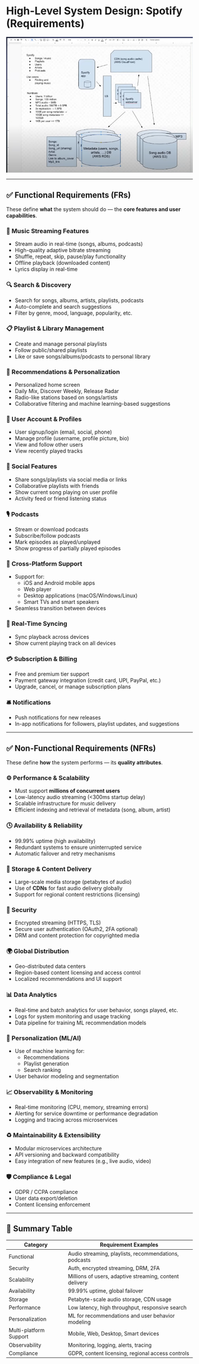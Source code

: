 # High-Level System Design: Spotify (Requirements)

![ Spotify System Design Explaination or approach](../img/spotify-sys-design-mock.png)

---

## ✅ Functional Requirements (FRs)

These define **what** the system should do — the **core features and user capabilities**.

### 🎵 Music Streaming Features
- Stream audio in real-time (songs, albums, podcasts)
- High-quality adaptive bitrate streaming
- Shuffle, repeat, skip, pause/play functionality
- Offline playback (downloaded content)
- Lyrics display in real-time

### 🔍 Search & Discovery
- Search for songs, albums, artists, playlists, podcasts
- Auto-complete and search suggestions
- Filter by genre, mood, language, popularity, etc.

### 📋 Playlist & Library Management
- Create and manage personal playlists
- Follow public/shared playlists
- Like or save songs/albums/podcasts to personal library

### 🧠 Recommendations & Personalization
- Personalized home screen
- Daily Mix, Discover Weekly, Release Radar
- Radio-like stations based on songs/artists
- Collaborative filtering and machine learning-based suggestions

### 🧑 User Account & Profiles
- User signup/login (email, social, phone)
- Manage profile (username, profile picture, bio)
- View and follow other users
- View recently played tracks

### 🔗 Social Features
- Share songs/playlists via social media or links
- Collaborative playlists with friends
- Show current song playing on user profile
- Activity feed or friend listening status

### 🎙️ Podcasts
- Stream or download podcasts
- Subscribe/follow podcasts
- Mark episodes as played/unplayed
- Show progress of partially played episodes

### 📱 Cross-Platform Support
- Support for:
  - iOS and Android mobile apps
  - Web player
  - Desktop applications (macOS/Windows/Linux)
  - Smart TVs and smart speakers
- Seamless transition between devices

### 📡 Real-Time Syncing
- Sync playback across devices
- Show current playing track on all devices

### 💳 Subscription & Billing
- Free and premium tier support
- Payment gateway integration (credit card, UPI, PayPal, etc.)
- Upgrade, cancel, or manage subscription plans

### 🛎️ Notifications
- Push notifications for new releases
- In-app notifications for followers, playlist updates, and suggestions

---

## ✅ Non-Functional Requirements (NFRs)

These define **how** the system performs — its **quality attributes**.

### ⚙️ Performance & Scalability
- Must support **millions of concurrent users**
- Low-latency audio streaming (<300ms startup delay)
- Scalable infrastructure for music delivery
- Efficient indexing and retrieval of metadata (song, album, artist)

### 🕓 Availability & Reliability
- 99.99% uptime (high availability)
- Redundant systems to ensure uninterrupted service
- Automatic failover and retry mechanisms

### 💾 Storage & Content Delivery
- Large-scale media storage (petabytes of audio)
- Use of **CDNs** for fast audio delivery globally
- Support for regional content restrictions (licensing)

### 🔐 Security
- Encrypted streaming (HTTPS, TLS)
- Secure user authentication (OAuth2, 2FA optional)
- DRM and content protection for copyrighted media

### 🌍 Global Distribution
- Geo-distributed data centers
- Region-based content licensing and access control
- Localized recommendations and UI support

### 📊 Data Analytics
- Real-time and batch analytics for user behavior, songs played, etc.
- Logs for system monitoring and usage tracking
- Data pipeline for training ML recommendation models

### 🧠 Personalization (ML/AI)
- Use of machine learning for:
  - Recommendations
  - Playlist generation
  - Search ranking
- User behavior modeling and segmentation

### 📈 Observability & Monitoring
- Real-time monitoring (CPU, memory, streaming errors)
- Alerting for service downtime or performance degradation
- Logging and tracing across microservices

### ♻️ Maintainability & Extensibility
- Modular microservices architecture
- API versioning and backward compatibility
- Easy integration of new features (e.g., live audio, video)

### 🛡️ Compliance & Legal
- GDPR / CCPA compliance
- User data export/deletion
- Content licensing enforcement

---

## 📌 Summary Table

| Category               | Requirement Examples                                              |
|------------------------|-------------------------------------------------------------------|
| Functional             | Audio streaming, playlists, recommendations, podcasts             |
| Security               | Auth, encrypted streaming, DRM, 2FA                               |
| Scalability            | Millions of users, adaptive streaming, content delivery           |
| Availability           | 99.99% uptime, global failover                                    |
| Storage                | Petabyte-scale audio storage, CDN usage                           |
| Performance            | Low latency, high throughput, responsive search                   |
| Personalization        | ML for recommendations and user behavior modeling                 |
| Multi-platform Support | Mobile, Web, Desktop, Smart devices                               |
| Observability          | Monitoring, logging, alerts, tracing                              |
| Compliance             | GDPR, content licensing, regional access controls                 |

